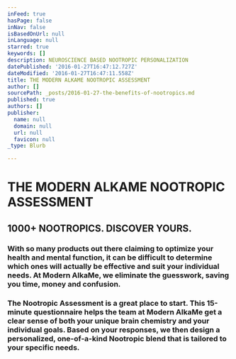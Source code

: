 ```yaml
---
inFeed: true
hasPage: false
inNav: false
isBasedOnUrl: null
inLanguage: null
starred: true
keywords: []
description: NEUROSCIENCE BASED NOOTROPIC PERSONALIZATION
datePublished: '2016-01-27T16:47:12.727Z'
dateModified: '2016-01-27T16:47:11.558Z'
title: THE MODERN ALKAME NOOTROPIC ASSESSMENT
author: []
sourcePath: _posts/2016-01-27-the-benefits-of-nootropics.md
published: true
authors: []
publisher:
  name: null
  domain: null
  url: null
  favicon: null
_type: Blurb

---
```

# THE MODERN ALKAME NOOTROPIC ASSESSMENT

## 1000+ NOOTROPICS. DISCOVER YOURS.

### With so many products out there claiming to optimize your health and mental function, it can be difficult to determine which ones will actually be effective and suit your individual needs. At Modern AlkaMe, we eliminate the guesswork, saving you time, money and confusion.

### The Nootropic Assessment is a great place to start. This 15-minute questionnaire helps the team at Modern AlkaMe get a clear sense of both your unique brain chemistry and your individual goals. Based on your responses, we then design a personalized, one-of-a-kind Nootropic blend that is tailored to your specific needs.